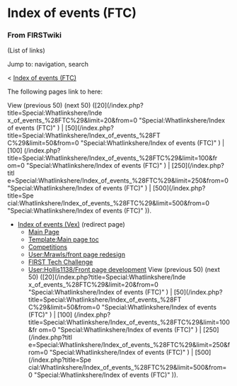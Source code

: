 # Index of events (FTC)

### From FIRSTwiki

(List of links)

Jump to: navigation, search

&lt; [Index of events
(FTC)](/index.php?title=Index_of_events_%28FTC%29&redirect=no "Index of events
\(FTC\)" )  

The following pages link to here:

View (previous 50) (next 50) ([20](/index.php?title=Special:Whatlinkshere/Inde
x_of_events_%28FTC%29&limit=20&from=0 "Special:Whatlinkshere/Index of events
\(FTC\)" ) | [50](/index.php?title=Special:Whatlinkshere/Index_of_events_%28FT
C%29&limit=50&from=0 "Special:Whatlinkshere/Index of events \(FTC\)" ) | [100]
(/index.php?title=Special:Whatlinkshere/Index_of_events_%28FTC%29&limit=100&fr
om=0 "Special:Whatlinkshere/Index of events \(FTC\)" ) | [250](/index.php?titl
e=Special:Whatlinkshere/Index_of_events_%28FTC%29&limit=250&from=0
"Special:Whatlinkshere/Index of events \(FTC\)" ) | [500](/index.php?title=Spe
cial:Whatlinkshere/Index_of_events_%28FTC%29&limit=500&from=0
"Special:Whatlinkshere/Index of events \(FTC\)" )).

  * [Index of events (Vex)](/index.php?title=Index_of_events_%28Vex%29&redirect=no "Index of events \(Vex\)" ) (redirect page) 
    * [Main Page](Main_Page "Main Page" )
    * [Template:Main page toc](Template:Main_page_toc "Template:Main page toc" )
    * [Competitions](Competitions "Competitions" )
    * [User:Mrawls/front page redesign](User:Mrawls/front_page_redesign "User:Mrawls/front page redesign" )
    * [FIRST Tech Challenge](FIRST_Tech_Challenge "FIRST Tech Challenge" )
    * [User:Hollis1138/Front page development](User:Hollis1138/Front_page_development "User:Hollis1138/Front page development" )
View (previous 50) (next 50) ([20](/index.php?title=Special:Whatlinkshere/Inde
x_of_events_%28FTC%29&limit=20&from=0 "Special:Whatlinkshere/Index of events
\(FTC\)" ) | [50](/index.php?title=Special:Whatlinkshere/Index_of_events_%28FT
C%29&limit=50&from=0 "Special:Whatlinkshere/Index of events \(FTC\)" ) | [100]
(/index.php?title=Special:Whatlinkshere/Index_of_events_%28FTC%29&limit=100&fr
om=0 "Special:Whatlinkshere/Index of events \(FTC\)" ) | [250](/index.php?titl
e=Special:Whatlinkshere/Index_of_events_%28FTC%29&limit=250&from=0
"Special:Whatlinkshere/Index of events \(FTC\)" ) | [500](/index.php?title=Spe
cial:Whatlinkshere/Index_of_events_%28FTC%29&limit=500&from=0
"Special:Whatlinkshere/Index of events \(FTC\)" )).

